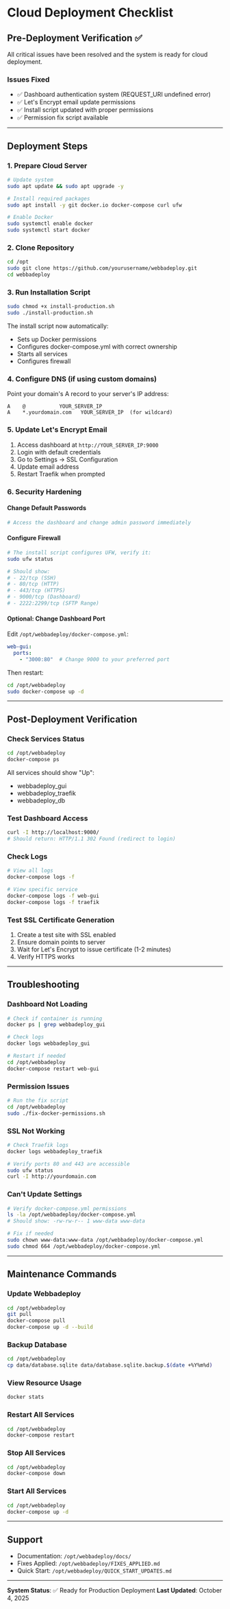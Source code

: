 # Cloud Deployment Checklist

## Pre-Deployment Verification ✅

All critical issues have been resolved and the system is ready for cloud deployment.

### Issues Fixed
- ✅ Dashboard authentication system (REQUEST_URI undefined error)
- ✅ Let's Encrypt email update permissions
- ✅ Install script updated with proper permissions
- ✅ Permission fix script available

---

## Deployment Steps

### 1. Prepare Cloud Server
```bash
# Update system
sudo apt update && sudo apt upgrade -y

# Install required packages
sudo apt install -y git docker.io docker-compose curl ufw

# Enable Docker
sudo systemctl enable docker
sudo systemctl start docker
```

### 2. Clone Repository
```bash
cd /opt
sudo git clone https://github.com/yourusername/webbadeploy.git
cd webbadeploy
```

### 3. Run Installation Script
```bash
sudo chmod +x install-production.sh
sudo ./install-production.sh
```

The install script now automatically:
- Sets up Docker permissions
- Configures docker-compose.yml with correct ownership
- Starts all services
- Configures firewall

### 4. Configure DNS (if using custom domains)
Point your domain's A record to your server's IP address:
```
A    @           YOUR_SERVER_IP
A    *.yourdomain.com   YOUR_SERVER_IP  (for wildcard)
```

### 5. Update Let's Encrypt Email
1. Access dashboard at `http://YOUR_SERVER_IP:9000`
2. Login with default credentials
3. Go to Settings → SSL Configuration
4. Update email address
5. Restart Traefik when prompted

### 6. Security Hardening

#### Change Default Passwords
```bash
# Access the dashboard and change admin password immediately
```

#### Configure Firewall
```bash
# The install script configures UFW, verify it:
sudo ufw status

# Should show:
# - 22/tcp (SSH)
# - 80/tcp (HTTP)
# - 443/tcp (HTTPS)
# - 9000/tcp (Dashboard)
# - 2222:2299/tcp (SFTP Range)
```

#### Optional: Change Dashboard Port
Edit `/opt/webbadeploy/docker-compose.yml`:
```yaml
web-gui:
  ports:
    - "3000:80"  # Change 9000 to your preferred port
```

Then restart:
```bash
cd /opt/webbadeploy
sudo docker-compose up -d
```

---

## Post-Deployment Verification

### Check Services Status
```bash
cd /opt/webbadeploy
docker-compose ps
```

All services should show "Up":
- webbadeploy_gui
- webbadeploy_traefik
- webbadeploy_db

### Test Dashboard Access
```bash
curl -I http://localhost:9000/
# Should return: HTTP/1.1 302 Found (redirect to login)
```

### Check Logs
```bash
# View all logs
docker-compose logs -f

# View specific service
docker-compose logs -f web-gui
docker-compose logs -f traefik
```

### Test SSL Certificate Generation
1. Create a test site with SSL enabled
2. Ensure domain points to server
3. Wait for Let's Encrypt to issue certificate (1-2 minutes)
4. Verify HTTPS works

---

## Troubleshooting

### Dashboard Not Loading
```bash
# Check if container is running
docker ps | grep webbadeploy_gui

# Check logs
docker logs webbadeploy_gui

# Restart if needed
cd /opt/webbadeploy
docker-compose restart web-gui
```

### Permission Issues
```bash
# Run the fix script
cd /opt/webbadeploy
sudo ./fix-docker-permissions.sh
```

### SSL Not Working
```bash
# Check Traefik logs
docker logs webbadeploy_traefik

# Verify ports 80 and 443 are accessible
sudo ufw status
curl -I http://yourdomain.com
```

### Can't Update Settings
```bash
# Verify docker-compose.yml permissions
ls -la /opt/webbadeploy/docker-compose.yml
# Should show: -rw-rw-r-- 1 www-data www-data

# Fix if needed
sudo chown www-data:www-data /opt/webbadeploy/docker-compose.yml
sudo chmod 664 /opt/webbadeploy/docker-compose.yml
```

---

## Maintenance Commands

### Update Webbadeploy
```bash
cd /opt/webbadeploy
git pull
docker-compose pull
docker-compose up -d --build
```

### Backup Database
```bash
cd /opt/webbadeploy
cp data/database.sqlite data/database.sqlite.backup.$(date +%Y%m%d)
```

### View Resource Usage
```bash
docker stats
```

### Restart All Services
```bash
cd /opt/webbadeploy
docker-compose restart
```

### Stop All Services
```bash
cd /opt/webbadeploy
docker-compose down
```

### Start All Services
```bash
cd /opt/webbadeploy
docker-compose up -d
```

---

## Support

- Documentation: `/opt/webbadeploy/docs/`
- Fixes Applied: `/opt/webbadeploy/FIXES_APPLIED.md`
- Quick Start: `/opt/webbadeploy/QUICK_START_UPDATES.md`

---

**System Status**: ✅ Ready for Production Deployment
**Last Updated**: October 4, 2025
